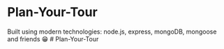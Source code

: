 # Plan-Your-Tour

Built using modern technologies: node.js, express, mongoDB, mongoose and friends 😁
#   P l a n - Y o u r - T o u r 
 
 